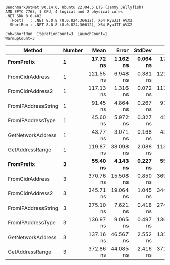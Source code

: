 ```

BenchmarkDotNet v0.14.0, Ubuntu 22.04.5 LTS (Jammy Jellyfish)
AMD EPYC 7763, 1 CPU, 4 logical and 2 physical cores
.NET SDK 8.0.402
  [Host]   : .NET 8.0.8 (8.0.824.36612), X64 RyuJIT AVX2
  ShortRun : .NET 8.0.8 (8.0.824.36612), X64 RyuJIT AVX2

Job=ShortRun  IterationCount=3  LaunchCount=1  
WarmupCount=3  

```
| Method              | Number | Mean      | Error     | StdDev   | Min       | Max       | Gen0   | Allocated |
|-------------------- |------- |----------:|----------:|---------:|----------:|----------:|-------:|----------:|
| **FromPrefix**          | **1**      |  **17.72 ns** |  **1.162 ns** | **0.064 ns** |  **17.66 ns** |  **17.79 ns** | **0.0007** |      **56 B** |
| FromCidrAddress     | 1      | 121.55 ns |  6.948 ns | 0.381 ns | 121.32 ns | 121.99 ns | 0.0012 |     112 B |
| FromCidrAddress2    | 1      | 117.13 ns |  1.316 ns | 0.072 ns | 117.06 ns | 117.20 ns | 0.0013 |     112 B |
| FromIPAddressString | 1      |  91.45 ns |  4.864 ns | 0.267 ns |  91.26 ns |  91.76 ns | 0.0006 |      56 B |
| FromIPAddressType   | 1      |  45.60 ns |  5.972 ns | 0.327 ns |  45.28 ns |  45.94 ns | 0.0010 |      88 B |
| GetNetworkAddress   | 1      |  43.77 ns |  3.071 ns | 0.168 ns |  43.62 ns |  43.95 ns | 0.0007 |      56 B |
| GetAddressRange     | 1      | 119.87 ns | 38.098 ns | 2.088 ns | 118.19 ns | 122.21 ns | 0.0019 |     168 B |
| **FromPrefix**          | **3**      |  **55.40 ns** |  **4.143 ns** | **0.227 ns** |  **55.24 ns** |  **55.66 ns** | **0.0020** |     **168 B** |
| FromCidrAddress     | 3      | 370.76 ns | 15.508 ns | 0.850 ns | 369.82 ns | 371.49 ns | 0.0038 |     336 B |
| FromCidrAddress2    | 3      | 345.71 ns | 19.064 ns | 1.045 ns | 344.86 ns | 346.88 ns | 0.0038 |     336 B |
| FromIPAddressString | 3      | 275.10 ns |  7.621 ns | 0.418 ns | 274.77 ns | 275.57 ns | 0.0019 |     168 B |
| FromIPAddressType   | 3      | 136.97 ns |  9.065 ns | 0.497 ns | 136.47 ns | 137.47 ns | 0.0031 |     264 B |
| GetNetworkAddress   | 3      | 137.16 ns | 46.567 ns | 2.552 ns | 135.55 ns | 140.11 ns | 0.0019 |     168 B |
| GetAddressRange     | 3      | 372.86 ns | 44.085 ns | 2.416 ns | 371.34 ns | 375.65 ns | 0.0057 |     504 B |
